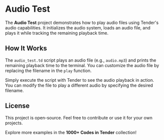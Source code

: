 # Audio Test

The **Audio Test** project demonstrates how to play audio files using Tender's audio capabilities. It initializes the audio system, loads an audio file, and plays it while tracking the remaining playback time.

## How It Works

The `audio_test.td` script plays an audio file (e.g., `audio.mp3`) and prints the remaining playback time to the terminal. You can customize the audio file by replacing the filename in the `play` function.

Simply execute the script with Tender to see the audio playback in action. You can modify the file to play a different audio by specifying the desired filename.

## License

This project is open-source. Feel free to contribute or use it for your own projects.

Explore more examples in the **1000+ Codes in Tender** collection!
